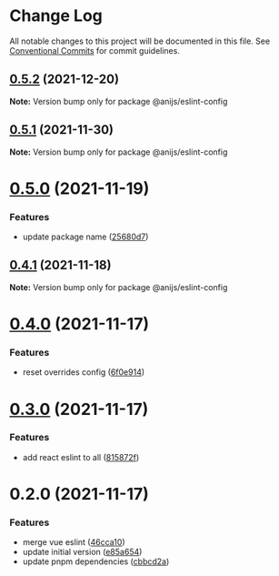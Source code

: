 # Change Log

All notable changes to this project will be documented in this file.
See [Conventional Commits](https://conventionalcommits.org) for commit guidelines.

## [0.5.2](https://github.com/anijs6/eslint-config/compare/@anijs/eslint-config@0.5.1...@anijs/eslint-config@0.5.2) (2021-12-20)

**Note:** Version bump only for package @anijs/eslint-config





## [0.5.1](https://github.com/anijs6/eslint-config/compare/@anijs/eslint-config@0.5.0...@anijs/eslint-config@0.5.1) (2021-11-30)

**Note:** Version bump only for package @anijs/eslint-config





# [0.5.0](https://github.com/anijs6/eslint-config/compare/@anijs/eslint-config@0.4.1...@anijs/eslint-config@0.5.0) (2021-11-19)


### Features

* update package name ([25680d7](https://github.com/anijs6/eslint-config/commit/25680d704e6af0f9fa2913c8e2bb38318bb12666))





## [0.4.1](https://github.com/anijs6/eslint-config/compare/@anijs/eslint-config@0.4.0...@anijs/eslint-config@0.4.1) (2021-11-18)

**Note:** Version bump only for package @anijs/eslint-config





# [0.4.0](https://github.com/anijs6/eslint-config/compare/@anijs/eslint-config@0.3.0...@anijs/eslint-config@0.4.0) (2021-11-17)


### Features

* reset overrides config ([6f0e914](https://github.com/anijs6/eslint-config/commit/6f0e91434e4f6707c750bc23476400ac368f25e0))





# [0.3.0](https://github.com/anijs6/eslint-config/compare/@anijs/eslint-config@0.2.0...@anijs/eslint-config@0.3.0) (2021-11-17)


### Features

* add react eslint to all ([815872f](https://github.com/anijs6/eslint-config/commit/815872ff2ad903bdd901c8ed6852ea4f29cbd525))





# 0.2.0 (2021-11-17)


### Features

* merge vue eslint ([46cca10](https://github.com/anijs6/eslint-config/commit/46cca10ae70ff6c0f21cb6b4675f490a6066868d))
* update initial version ([e85a654](https://github.com/anijs6/eslint-config/commit/e85a654d1dc6818d01b30fa98a134d1abb05b1bd))
* update pnpm dependencies ([cbbcd2a](https://github.com/anijs6/eslint-config/commit/cbbcd2a54b6b33817bc7e2afd448b13a18e04f1a))
